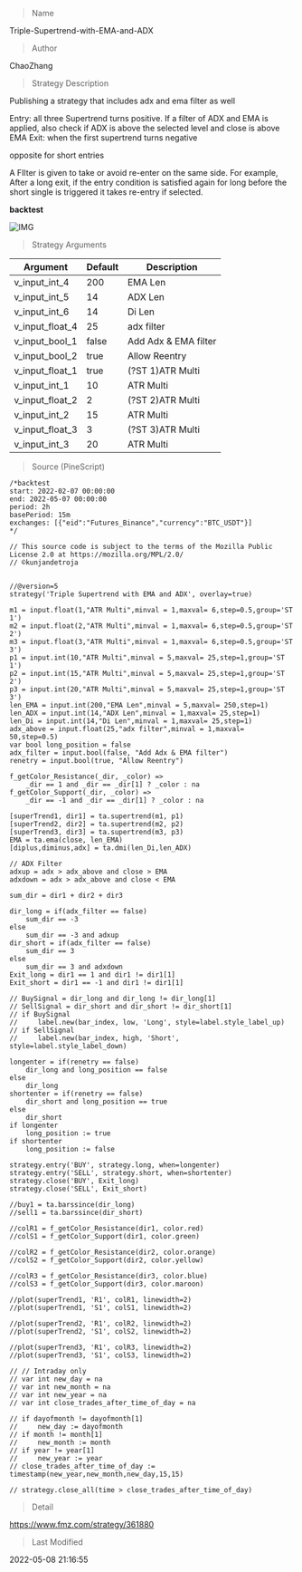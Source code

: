 
> Name

Triple-Supertrend-with-EMA-and-ADX

> Author

ChaoZhang

> Strategy Description

Publishing a strategy that includes adx and ema filter as well

Entry: all three Supertrend turns positive. If a filter of ADX and EMA is applied, also check if ADX is above the selected level and close is above EMA
Exit: when the first supertrend turns negative

opposite for short entries

A FIlter is given to take or avoid re-enter on the same side. For example, After a long exit, if the entry condition is satisfied again for long before the short single is triggered it takes re-entry if selected.

**backtest**

 ![IMG](https://www.fmz.com/upload/asset/18f728137093b0473f5.png) 

> Strategy Arguments



|Argument|Default|Description|
|----|----|----|
|v_input_int_4|200|EMA Len|
|v_input_int_5|14|ADX Len|
|v_input_int_6|14|Di Len|
|v_input_float_4|25|adx filter|
|v_input_bool_1|false|Add Adx & EMA filter|
|v_input_bool_2|true|Allow Reentry|
|v_input_float_1|true|(?ST 1)ATR Multi|
|v_input_int_1|10|ATR Multi|
|v_input_float_2|2|(?ST 2)ATR Multi|
|v_input_int_2|15|ATR Multi|
|v_input_float_3|3|(?ST 3)ATR Multi|
|v_input_int_3|20|ATR Multi|


> Source (PineScript)

``` pinescript
/*backtest
start: 2022-02-07 00:00:00
end: 2022-05-07 00:00:00
period: 2h
basePeriod: 15m
exchanges: [{"eid":"Futures_Binance","currency":"BTC_USDT"}]
*/

// This source code is subject to the terms of the Mozilla Public License 2.0 at https://mozilla.org/MPL/2.0/
// ©kunjandetroja


//@version=5
strategy('Triple Supertrend with EMA and ADX', overlay=true)

m1 = input.float(1,"ATR Multi",minval = 1,maxval= 6,step=0.5,group='ST 1')
m2 = input.float(2,"ATR Multi",minval = 1,maxval= 6,step=0.5,group='ST 2')
m3 = input.float(3,"ATR Multi",minval = 1,maxval= 6,step=0.5,group='ST 3')
p1 = input.int(10,"ATR Multi",minval = 5,maxval= 25,step=1,group='ST 1')
p2 = input.int(15,"ATR Multi",minval = 5,maxval= 25,step=1,group='ST 2')
p3 = input.int(20,"ATR Multi",minval = 5,maxval= 25,step=1,group='ST 3')
len_EMA = input.int(200,"EMA Len",minval = 5,maxval= 250,step=1)
len_ADX = input.int(14,"ADX Len",minval = 1,maxval= 25,step=1)
len_Di = input.int(14,"Di Len",minval = 1,maxval= 25,step=1)
adx_above = input.float(25,"adx filter",minval = 1,maxval= 50,step=0.5)
var bool long_position = false
adx_filter = input.bool(false, "Add Adx & EMA filter")
renetry = input.bool(true, "Allow Reentry")

f_getColor_Resistance(_dir, _color) =>
    _dir == 1 and _dir == _dir[1] ? _color : na
f_getColor_Support(_dir, _color) =>
    _dir == -1 and _dir == _dir[1] ? _color : na

[superTrend1, dir1] = ta.supertrend(m1, p1)
[superTrend2, dir2] = ta.supertrend(m2, p2)
[superTrend3, dir3] = ta.supertrend(m3, p3)
EMA = ta.ema(close, len_EMA)
[diplus,diminus,adx] = ta.dmi(len_Di,len_ADX)

// ADX Filter
adxup = adx > adx_above and close > EMA
adxdown = adx > adx_above and close < EMA

sum_dir = dir1 + dir2 + dir3

dir_long = if(adx_filter == false)
    sum_dir == -3
else
    sum_dir == -3 and adxup
dir_short = if(adx_filter == false)
    sum_dir == 3
else
    sum_dir == 3 and adxdown
Exit_long = dir1 == 1 and dir1 != dir1[1]
Exit_short = dir1 == -1 and dir1 != dir1[1]

// BuySignal = dir_long and dir_long != dir_long[1]
// SellSignal = dir_short and dir_short != dir_short[1]
// if BuySignal
//     label.new(bar_index, low, 'Long', style=label.style_label_up)
// if SellSignal
//     label.new(bar_index, high, 'Short', style=label.style_label_down)

longenter = if(renetry == false)
    dir_long and long_position == false
else
    dir_long
shortenter = if(renetry == false)
    dir_short and long_position == true
else
    dir_short
if longenter
    long_position := true
if shortenter
    long_position := false

strategy.entry('BUY', strategy.long, when=longenter)
strategy.entry('SELL', strategy.short, when=shortenter)   
strategy.close('BUY', Exit_long)
strategy.close('SELL', Exit_short)

//buy1 = ta.barssince(dir_long)
//sell1 = ta.barssince(dir_short)

//colR1 = f_getColor_Resistance(dir1, color.red)
//colS1 = f_getColor_Support(dir1, color.green)

//colR2 = f_getColor_Resistance(dir2, color.orange)
//colS2 = f_getColor_Support(dir2, color.yellow)

//colR3 = f_getColor_Resistance(dir3, color.blue)
//colS3 = f_getColor_Support(dir3, color.maroon)

//plot(superTrend1, 'R1', colR1, linewidth=2)
//plot(superTrend1, 'S1', colS1, linewidth=2)

//plot(superTrend2, 'R1', colR2, linewidth=2)
//plot(superTrend2, 'S1', colS2, linewidth=2)

//plot(superTrend3, 'R1', colR3, linewidth=2)
//plot(superTrend3, 'S1', colS3, linewidth=2)

// // Intraday only
// var int new_day = na
// var int new_month = na
// var int new_year = na
// var int close_trades_after_time_of_day = na

// if dayofmonth != dayofmonth[1]
//     new_day := dayofmonth
// if month != month[1]
//     new_month := month
// if year != year[1]
//     new_year := year
// close_trades_after_time_of_day := timestamp(new_year,new_month,new_day,15,15)

// strategy.close_all(time > close_trades_after_time_of_day) 

```

> Detail

https://www.fmz.com/strategy/361880

> Last Modified

2022-05-08 21:16:55
